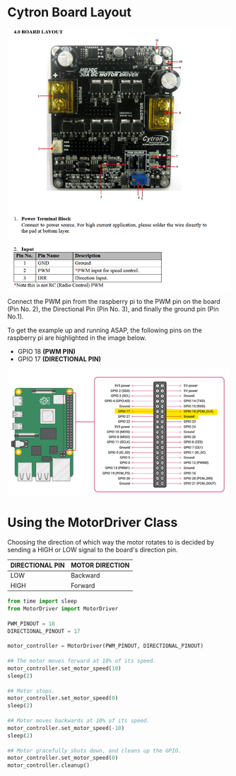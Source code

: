 # Cytron Board Layout
![alt text](<README IMAGES/Board Layout.png>)

Connect the PWM pin from the raspberry pi to the PWM pin on the board (Pin No. 2), the Directional Pin (Pin No. 3), and finally the ground pin (Pin No.1).

To get the example up and running ASAP, the following pins on the raspberry pi are highlighted in the image below.

* GPIO 18 **(PWM PIN)**
* GPIO 17 **(DIRECTIONAL PIN)**

![alt text](<README IMAGES/Raspberry Pi Pinouts.png>)

# Using the MotorDriver Class

Choosing the direction of which way the motor rotates to is decided by sending a HIGH or LOW signal to the board's direction pin.

| DIRECTIONAL PIN | MOTOR DIRECTION |
|-----------------|-----------------|
|             LOW |        Backward |
|            HIGH |         Forward |

```python
from time import sleep
from MotorDriver import MotorDriver

PWM_PINOUT = 18
DIRECTIONAL_PINOUT = 17

motor_controller = MotorDriver(PWM_PINOUT, DIRECTIONAL_PINOUT)

## The motor moves forward at 10% of its speed.
motor_controller.set_motor_speed(10)
sleep(2)

## Motor stops.
motor_controller.set_motor_speed(0)
sleep(2)

## Motor moves backwards at 10% of its speed.
motor_controller.set_motor_speed(-10)
sleep(2)

## Motor gracefully shuts down, and cleans up the GPIO.
motor_controller.set_motor_speed(0)
motor_controller.cleanup()
```